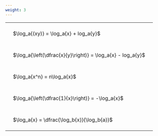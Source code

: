 ```yaml
---
weight: 3
---
```


<style type="text/css">
#T_d3666 th.col_heading {
  text-align: left;
  font-size: 1em;
}
#T_d3666 td {
  text-align: left;
  font-size: 1em;
  padding: 1.5em;
}
</style>
<table id="T_d3666">
  <thead>
  </thead>
  <tbody>
    <tr>
      <td id="T_d3666_row0_col0" class="data row0 col0" >$\log_a{(xy)} = \log_a{x} + log_a{y}$</td>
    </tr>
    <tr>
      <td id="T_d3666_row1_col0" class="data row1 col0" >$\log_a{\left(\dfrac{x}{y}\right)} = \log_a{x} - log_a{y}$</td>
    </tr>
    <tr>
      <td id="T_d3666_row2_col0" class="data row2 col0" >$\log_a{x^n} = n\log_a{x}$</td>
    </tr>
    <tr>
      <td id="T_d3666_row3_col0" class="data row3 col0" >$\log_a{\left(\dfrac{1}{x}\right)} = -\log_a{x}$</td>
    </tr>
    <tr>
      <td id="T_d3666_row4_col0" class="data row4 col0" >$\log_a{x} = \dfrac{\log_b{x}}{\log_b{a}}$</td>
    </tr>
  </tbody>
</table>
